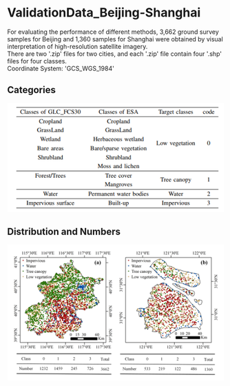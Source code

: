 # ValidationData_Beijing-Shanghai
For evaluating the performance of different methods, 3,662 ground survey samples for Beijing and 1,360 samples for Shanghai were obtained by visual interpretation of high-resolution satellite imagery. <br>
There are two '.zip' files for two cities, and each '.zip' file contain four '.shp' files for four classes. <br>
Coordinate System: 'GCS_WGS_1984'
## Categories
![](https://github.com/cugbrs/ValidationData_Beijing-Shanghai/raw/master/img/Categories.png)
## Distribution and Numbers
![](https://github.com/cugbrs/ValidationData_Beijing-Shanghai/raw/master/img/Fig10.jpg)
